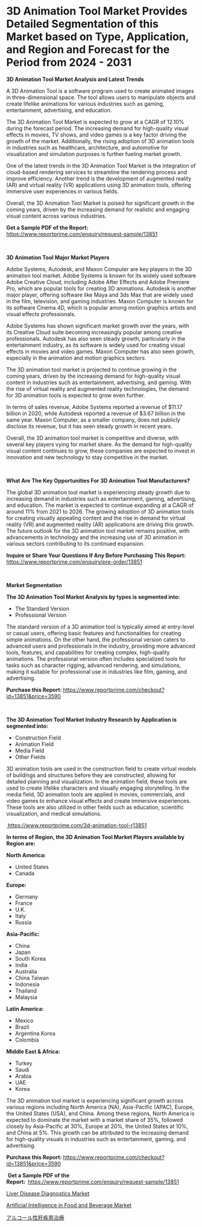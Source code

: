 <p><h1>3D Animation Tool Market Provides Detailed Segmentation of this Market based on Type, Application, and Region and Forecast for the Period from 2024 - 2031</h1></p><p><strong>3D Animation Tool Market Analysis and Latest Trends</strong></p>
<p><p>A 3D Animation Tool is a software program used to create animated images in three-dimensional space. The tool allows users to manipulate objects and create lifelike animations for various industries such as gaming, entertainment, advertising, and education.</p><p>The 3D Animation Tool Market is expected to grow at a CAGR of 12.10% during the forecast period. The increasing demand for high-quality visual effects in movies, TV shows, and video games is a key factor driving the growth of the market. Additionally, the rising adoption of 3D animation tools in industries such as healthcare, architecture, and automotive for visualization and simulation purposes is further fueling market growth.</p><p>One of the latest trends in the 3D Animation Tool Market is the integration of cloud-based rendering services to streamline the rendering process and improve efficiency. Another trend is the development of augmented reality (AR) and virtual reality (VR) applications using 3D animation tools, offering immersive user experiences in various fields.</p><p>Overall, the 3D Animation Tool Market is poised for significant growth in the coming years, driven by the increasing demand for realistic and engaging visual content across various industries.</p></p>
<p><strong>Get a Sample PDF of the Report:&nbsp;</strong> <a href="https://www.reportprime.com/enquiry/request-sample/13851">https://www.reportprime.com/enquiry/request-sample/13851</a></p>
<p>&nbsp;</p>
<p><strong>3D Animation Tool Major Market Players</strong></p>
<p><p>Adobe Systems, Autodesk, and Maxon Computer are key players in the 3D animation tool market. Adobe Systems is known for its widely used software Adobe Creative Cloud, including Adobe After Effects and Adobe Premiere Pro, which are popular tools for creating 3D animations. Autodesk is another major player, offering software like Maya and 3ds Max that are widely used in the film, television, and gaming industries. Maxon Computer is known for its software Cinema 4D, which is popular among motion graphics artists and visual effects professionals.</p><p>Adobe Systems has shown significant market growth over the years, with its Creative Cloud suite becoming increasingly popular among creative professionals. Autodesk has also seen steady growth, particularly in the entertainment industry, as its software is widely used for creating visual effects in movies and video games. Maxon Computer has also seen growth, especially in the animation and motion graphics sectors.</p><p>The 3D animation tool market is projected to continue growing in the coming years, driven by the increasing demand for high-quality visual content in industries such as entertainment, advertising, and gaming. With the rise of virtual reality and augmented reality technologies, the demand for 3D animation tools is expected to grow even further.</p><p>In terms of sales revenue, Adobe Systems reported a revenue of $11.17 billion in 2020, while Autodesk reported a revenue of $3.67 billion in the same year. Maxon Computer, as a smaller company, does not publicly disclose its revenue, but it has seen steady growth in recent years.</p><p>Overall, the 3D animation tool market is competitive and diverse, with several key players vying for market share. As the demand for high-quality visual content continues to grow, these companies are expected to invest in innovation and new technology to stay competitive in the market.</p></p>
<p>&nbsp;</p>
<p><strong>What Are The Key Opportunities For 3D Animation Tool Manufacturers?</strong></p>
<p><p>The global 3D animation tool market is experiencing steady growth due to increasing demand in industries such as entertainment, gaming, advertising, and education. The market is expected to continue expanding at a CAGR of around 11% from 2021 to 2026. The growing adoption of 3D animation tools for creating visually appealing content and the rise in demand for virtual reality (VR) and augmented reality (AR) applications are driving this growth. The future outlook for the 3D animation tool market remains positive, with advancements in technology and the increasing use of 3D animation in various sectors contributing to its continued expansion.</p></p>
<p><strong>Inquire or Share Your Questions If Any Before Purchasing This Report:</strong> <a href="https://www.reportprime.com/enquiry/pre-order/13851">https://www.reportprime.com/enquiry/pre-order/13851</a></p>
<p>&nbsp;</p>
<p><strong>Market Segmentation</strong></p>
<p><strong>The 3D Animation Tool Market Analysis by types is segmented into:</strong></p>
<p><ul><li>The Standard Version</li><li>Professional Version</li></ul></p>
<p><p>The standard version of a 3D animation tool is typically aimed at entry-level or casual users, offering basic features and functionalities for creating simple animations. On the other hand, the professional version caters to advanced users and professionals in the industry, providing more advanced tools, features, and capabilities for creating complex, high-quality animations. The professional version often includes specialized tools for tasks such as character rigging, advanced rendering, and simulations, making it suitable for professional use in industries like film, gaming, and advertising.</p></p>
<p><strong>Purchase this Report:&nbsp;</strong><a href="https://www.reportprime.com/checkout?id=13851&price=3590">https://www.reportprime.com/checkout?id=13851&price=3590</a></p>
<p>&nbsp;</p>
<p><strong>The 3D Animation Tool Market Industry Research by Application is segmented into:</strong></p>
<p><ul><li>Construction Field</li><li>Animation Field</li><li>Media Field</li><li>Other Fields</li></ul></p>
<p><p>3D animation tools are used in the construction field to create virtual models of buildings and structures before they are constructed, allowing for detailed planning and visualization. In the animation field, these tools are used to create lifelike characters and visually engaging storytelling. In the media field, 3D animation tools are applied in movies, commercials, and video games to enhance visual effects and create immersive experiences. These tools are also utilized in other fields such as education, scientific visualization, and medical simulations.</p></p>
<p><a href="https://www.reportprime.com/3d-animation-tool-r13851">&nbsp;https://www.reportprime.com/3d-animation-tool-r13851</a></p>
<p><strong>In terms of Region, the 3D Animation Tool Market Players available by Region are:</strong></p>
<p>
    <p> <strong> North America: </strong>
        <ul>
            <li>United States</li>
            <li>Canada</li>
        </ul>
        </p> 
    <p> <strong> Europe: </strong>
        <ul>
            <li>Germany</li>
            <li>France</li>
            <li>U.K.</li>
            <li>Italy</li>
            <li>Russia</li>
        </ul>
        </p> 
    <p> <strong> Asia-Pacific: </strong>
        <ul>
            <li>China</li>
            <li>Japan</li>
            <li>South Korea</li>
            <li>India</li>
            <li>Australia</li>
            <li>China Taiwan</li>
            <li>Indonesia</li>
            <li>Thailand</li>
            <li>Malaysia</li>
        </ul>
        </p> 
    <p> <strong> Latin America: </strong>
        <ul>
            <li>Mexico</li>
            <li>Brazil</li>
            <li>Argentina Korea</li>
            <li>Colombia</li>
        </ul>
        </p> 
    <p> <strong> Middle East & Africa: </strong>
        <ul>
            <li>Turkey</li>
            <li>Saudi</li>
            <li>Arabia</li>
            <li>UAE</li>
            <li>Korea</li>
        </ul>
    </p>
    </p>
<p><p>The 3D animation tool market is experiencing significant growth across various regions including North America (NA), Asia-Pacific (APAC), Europe, the United States (USA), and China. Among these regions, North America is expected to dominate the market with a market share of 35%, followed closely by Asia-Pacific at 30%, Europe at 20%, the United States at 10%, and China at 5%. This growth can be attributed to the increasing demand for high-quality visuals in industries such as entertainment, gaming, and advertising.</p></p>
<p><strong>Purchase this Report: </strong><a href="https://www.reportprime.com/checkout?id=13851&price=3590">https://www.reportprime.com/checkout?id=13851&price=3590</a></p>
<p>&nbsp;<strong>Get a Sample PDF of the Report:&nbsp;&nbsp;</strong><a href="https://www.reportprime.com/enquiry/request-sample/13851">https://www.reportprime.com/enquiry/request-sample/13851</a></p>
<p><strong></strong></p>
<p><p><a href="https://github.com/edytherolanlouisejk1miz0wig/Market-Research-Report-List-2/blob/main/liver-disease-diagnostics-market.md">Liver Disease Diagnostics Market</a></p><p><a href="https://github.com/EunaWiegad2023/Market-Research-Report-List-1/blob/main/artificial-intelligence-in-food-and-beverage-market.md">Artificial Intelligence in Food and Beverage Market</a></p><p><a href="https://github.com/WhitneyMurphy1982/Market-Research-Report-List-1/blob/main/470807080600.md">アルコール性肝疾患治療</a></p></p>